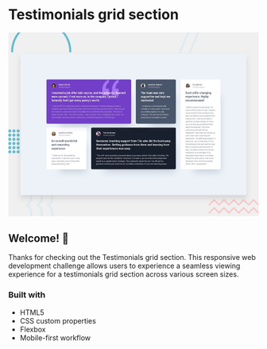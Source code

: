 # Testimonials grid section

![Design preview for the Testimonials grid section coding challenge](./design/desktop-preview.jpg)

## Welcome! 👋

Thanks for checking out the Testimonials grid section. This responsive web development challenge allows users to experience a seamless viewing experience for a testimonials grid section across various screen sizes.

### Built with

- HTML5
- CSS custom properties
- Flexbox
- Mobile-first workflow
